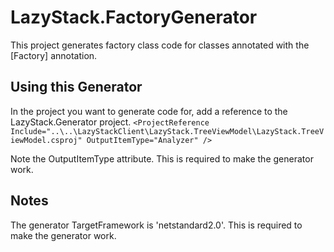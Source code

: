 # LazyStack.FactoryGenerator

This project generates factory class code for classes annotated with the [Factory] annotation.



## Using this Generator 
In the project you want to generate code for, add a reference to the LazyStack.Generator project.
```<ProjectReference Include="..\..\LazyStackClient\LazyStack.TreeViewModel\LazyStack.TreeViewModel.csproj" OutputItemType="Analyzer" />```

Note the OutputItemType attribute. This is required to make the generator work.

## Notes
The generator TargetFramework is 'netstandard2.0'. This is required to make the generator work.

